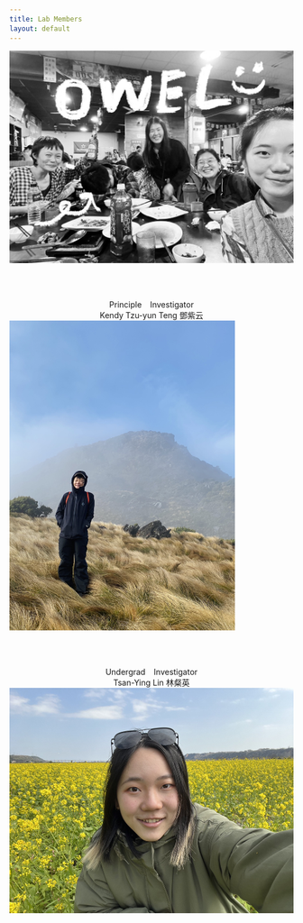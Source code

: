 ```yaml
---
title: Lab Members
layout: default
---
```



![owel_photo](owel_photo.JPG)

<br/><br/>

<center> Principle &ensp; Investigator </center>
<center> Kendy Tzu-yun Teng 鄧紫云 </center>

<img src="PI_photo.jpeg" width="400" height="550" />
 
<br/><br/>

<center>Undergrad &ensp; Investigator </center>
<center>Tsan-Ying Lin 林粲英 </center>

<img src="Tsan_photo.jpg" width="550" height="400" />

<br/><br/>
